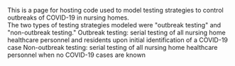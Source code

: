 This is a page for hosting code used to model testing strategies to control outbreaks of COVID-19 in nursing homes.  
The two types of testing strategies modeled were "outbreak testing" and "non-outbreak testing."
Outbreak testing: serial testing of all nursing home healthcare personnel and residents upon initial identification of a COVID-19 case
Non-outbreak testing: serial testing of all nursing home healthcare personnel when no COVID-19 cases are known
